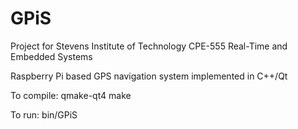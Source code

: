 # GPiS
Project for Stevens Institute of Technology CPE-555 Real-Time and Embedded Systems

Raspberry Pi based GPS navigation system implemented in C++/Qt

To compile:
  qmake-qt4
  make

To run:
  bin/GPiS
